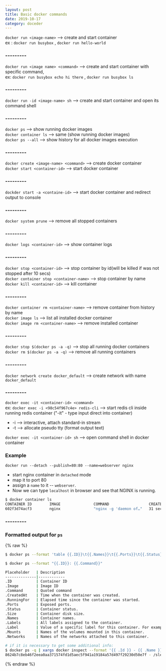 ```yaml
---
layout: post
title: Basic docker commands
date: 2019-10-17
category: doceder
---  
```


`docker run <image-name>` --> create and start container  
ex : `docker run busybox` , `docker run hello-world`  

### ---------

`docker run <image name> <command>` --> create and start container with specific command,  
ex: `docker run busybox echo hi there` , `docker run busybox ls`  

### ---------

`docker run -id <image-name> sh` --> create and start container and open its command shell  

### ---------
  
`docker ps`           --> show running docker images  
`docker container ls` --> same (show running docker images)  
`docker ps --all`     --> show history for all docker images execution  
  
### ---------
  
`docker create <image-name> <command>` --> create docker container  
`docker start <container-id>`           --> start docker container  

### ---------
  
`dockder start -a <containe-id>`        --> start docker container and redirect output to console  

### ---------
  
`docker system prune` --> remove all stopped containers  

### ---------
  
`docker logs <container-id>` --> show container logs  

### ---------
  
`docker stop <container-id>`             --> stop container by id(will be killed if was not stopped after 10 secs)  
`docker container stop <container-name>` --> stop container by name  
`docker kill <container-id>`             --> kill container  

### ---------
  
`docker container rm <container-name>` --> remove container from history by name  
`docker image ls`                      --> list all installed docker container  
`docker image rm <container-name>`     --> remove installed container  

### ---------
  
`docker stop $(docker ps -a -q)`       --> stop all running docker containers  
`docker rm $(docker ps -a -q)`         --> remove all running containers  

### ---------

`docker network create docker_default`  --> create network with name `docker_default`

### ---------
  
`docker exec -it <container-id> <command>`  
ex: `docker exec -i <98c54f967c4e> redis-cli` --> start redis cli inside running redis container ("-it" - type input direct into container)  
+ -i --> interactive, attach standard-in stream  
+ -t --> allocate pseudo tty (format output text)  

`docker exec -it <container-id> sh` --> open command shell in docker container  
  
### Example

`docker run --detach --publish=80:80 --name=webserver nginx`
+ start nginx container in `detached` mode
+ map it to port 80 
+ assign a `name` to it -- `webserver`. 
+ Now we can type `localhost` in browser and see that NGINX is running.
  
```bash
$ docker container ls
CONTAINER ID        IMAGE               COMMAND                  CREATED             STATUS              PORTS                NAMES
602f3d74acf3        nginx               "nginx -g 'daemon of…"   31 seconds ago      Up 30 seconds       0.0.0.0:80->80/tcp   webserver
```

### ---------

### Formatted output for `ps`
{% raw %}
```bash
$ docker ps --format 'table {{.ID}}\t{{.Names}}\t{{.Ports}}\t{{.Status}}'

$ docker ps --format "{{.ID}}: {{.Command}}"

Placeholder   | Description
--------------|------------
.ID           | Container ID
.Image        | Image ID
.Command      | Quoted command
.CreatedAt    | Time when the container was created.
.RunningFor   | Elapsed time since the container was started.
.Ports        | Exposed ports.
.Status       | Container status.
.Size         | Container disk size.
.Names        | Container names.
.Labels       | All labels assigned to the container.
.Label        | Value of a specific label for this container. For example '{{.Label "com.docker.swarm.cpu"}}'
.Mounts       | Names of the volumes mounted in this container.
.Networks     | Names of the networks attached to this container.

# if it is necessary to get some additional info:
$ docker ps -q | xargs docker inspect --format '{{ .Id }} - {{ .Name }} - {{ .NetworkSettings.IPAddress }}'
8624b7c8eb46f2eea0aa371574fd1d5aec5f941a19184a57d497f29230d50e7f - /sleepy_chaplygin - 172.18.0.2
```
{% endraw %}

